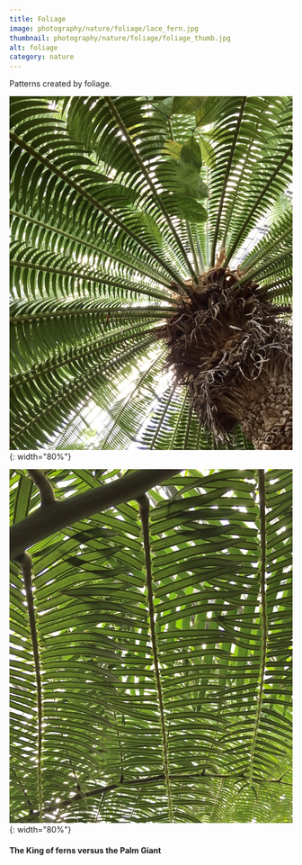 ```yaml
---
title: Foliage
image: photography/nature/foliage/lace_fern.jpg
thumbnail: photography/nature/foliage/foliage_thumb.jpg
alt: foliage
category: nature
---
```


Patterns created by foliage.

![giant dioon](./assets/img/photography/nature/foliage/giant_palm.jpg){: width="80%"}

![king fern](./assets/img/photography/nature/foliage/king_fern.jpg){: width="80%"}

#### The King of ferns versus the Palm Giant
